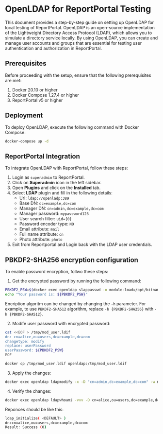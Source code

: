 # OpenLDAP for ReportPortal Testing

This document provides a step-by-step guide on setting up OpenLDAP for local testing of ReportPortal. OpenLDAP is an open-source implementation of the Lightweight Directory Access Protocol (LDAP), which allows you to simulate a directory service locally. By using OpenLDAP, you can create and manage user accounts and groups that are essential for testing user authentication and authorization in ReportPortal.

## Prerequisites

Before proceeding with the setup, ensure that the following prerequisites are met:

1. Docker 20.10 or higher
2. Docker Compose 1.27.4 or higher
3. ReportPortal v5 or higher

## Deployment

To deploy OpenLDAP, execute the following command with Docker Compose:

```bash
docker-compose up -d
```

## ReportPortal Integration

To integrate OpenLDAP with ReportPortal, follow these steps:

1. Login as `superadmin` to ReportPortal.
2. Click on **Superadmin** icon in the left sidebar.
3. Open **Plugins** and click on the **Installed** tab.
4. Select **LDAP** plugin and fill in the following details:
   - Url: `ldap://openladp:389`
   - Base DN: `dc=example,dc=com`
   - Manager DN: `cn=admin,dc=example,dc=com`
   - Manager password: `mypassword123`
   - User search filter: `uid={0}`
   - Password encoder type: `NO`
   - Email attribute: `mail`
   - Full name attribute: `cn`
   - Photo attribute: `photo`
5. Exit from Reportportal and Login back with the LDAP user credentials.

## PBKDF2-SHA256 encryption configuration

To enable password encryption, follwo these steps:

1. Get the encrypted password by running the following command:

```bash
PBKDF2_PSW=$(docker exec openldap slappasswd -o module-load=/opt/bitnami/openldap/libexec/openldap/pw-pbkdf2.so -h {PBKDF2-SHA256} -s "mypassword")
echo "Your password is: ${PBKDF2_PSW}"
```

Encription algoritm can be changed by changing the `-h` parameter. For example, to use `PBKDF2-SHA512` algorithm, replace `-h {PBKDF2-SHA256}` with `-h {PBKDF2-SHA512}`.

2. Modife user password with encrypted password:

```bash
cat <<EOF > /tmp/mod_user.ldif
dn: cn=alice,ou=users,dc=example,dc=com
changetype: modify
replace: userPassword
userPassword: ${PBKDF2_PSW}
EOF

docker cp /tmp/mod_user.ldif openldap:/tmp/mod_user.ldif
```

3. Apply the changes:

```bash
docker exec openldap ldapmodify -x -D "cn=admin,dc=example,dc=com" -w mypassword123 -H ldap://localhost -f /tmp/mod_user.ldif
```

4. Verify the changes:

```bash
docker exec openldap ldapwhoami -vvv -D cn=alice,ou=users,dc=example,dc=com -x -w 'mypassword'
```

Reponces should be like this:

```bash
ldap_initialize( <DEFAULT> )
dn:cn=alice,ou=users,dc=example,dc=com
Result: Success (0)
```